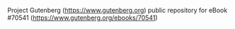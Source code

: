 Project Gutenberg (https://www.gutenberg.org) public repository for
eBook #70541 (https://www.gutenberg.org/ebooks/70541)
